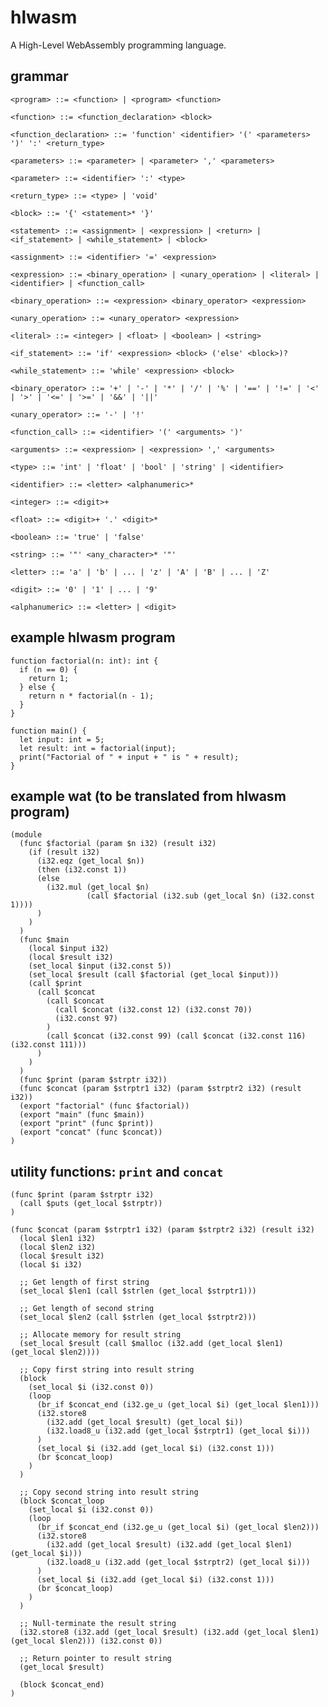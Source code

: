# hlwasm

A High-Level WebAssembly programming language.

## grammar

	<program> ::= <function> | <program> <function>

	<function> ::= <function_declaration> <block>

	<function_declaration> ::= 'function' <identifier> '(' <parameters> ')' ':' <return_type>

	<parameters> ::= <parameter> | <parameter> ',' <parameters>

	<parameter> ::= <identifier> ':' <type>

	<return_type> ::= <type> | 'void'

	<block> ::= '{' <statement>* '}'

	<statement> ::= <assignment> | <expression> | <return> | <if_statement> | <while_statement> | <block>

	<assignment> ::= <identifier> '=' <expression>

	<expression> ::= <binary_operation> | <unary_operation> | <literal> | <identifier> | <function_call>

	<binary_operation> ::= <expression> <binary_operator> <expression>

	<unary_operation> ::= <unary_operator> <expression>

	<literal> ::= <integer> | <float> | <boolean> | <string>

	<if_statement> ::= 'if' <expression> <block> ('else' <block>)?

	<while_statement> ::= 'while' <expression> <block>

	<binary_operator> ::= '+' | '-' | '*' | '/' | '%' | '==' | '!=' | '<' | '>' | '<=' | '>=' | '&&' | '||'

	<unary_operator> ::= '-' | '!' 

	<function_call> ::= <identifier> '(' <arguments> ')'

	<arguments> ::= <expression> | <expression> ',' <arguments>

	<type> ::= 'int' | 'float' | 'bool' | 'string' | <identifier>

	<identifier> ::= <letter> <alphanumeric>*

	<integer> ::= <digit>+

	<float> ::= <digit>+ '.' <digit>*

	<boolean> ::= 'true' | 'false'

	<string> ::= '"' <any_character>* '"'

	<letter> ::= 'a' | 'b' | ... | 'z' | 'A' | 'B' | ... | 'Z'

	<digit> ::= '0' | '1' | ... | '9'

	<alphanumeric> ::= <letter> | <digit>

## example hlwasm program

	function factorial(n: int): int {
	  if (n == 0) {
	    return 1;
	  } else {
	    return n * factorial(n - 1);
	  }
	}

	function main() {
	  let input: int = 5;
	  let result: int = factorial(input);
	  print("Factorial of " + input + " is " + result);
	}

## example wat (to be translated from hlwasm program)

	(module
	  (func $factorial (param $n i32) (result i32)
	    (if (result i32)
	      (i32.eqz (get_local $n))
	      (then (i32.const 1))
	      (else
	        (i32.mul (get_local $n)
	                 (call $factorial (i32.sub (get_local $n) (i32.const 1))))
	      )
	    )
	  )
	  (func $main
	    (local $input i32)
	    (local $result i32)
	    (set_local $input (i32.const 5))
	    (set_local $result (call $factorial (get_local $input)))
	    (call $print
	      (call $concat
	        (call $concat
	          (call $concat (i32.const 12) (i32.const 70))
	          (i32.const 97)
	        )
	        (call $concat (i32.const 99) (call $concat (i32.const 116) (i32.const 111)))
	      )
	    )
	  )
	  (func $print (param $strptr i32))
	  (func $concat (param $strptr1 i32) (param $strptr2 i32) (result i32))
	  (export "factorial" (func $factorial))
	  (export "main" (func $main))
	  (export "print" (func $print))
	  (export "concat" (func $concat))
	)

## utility functions: `print` and `concat`

	(func $print (param $strptr i32)
	  (call $puts (get_local $strptr))
	)

	(func $concat (param $strptr1 i32) (param $strptr2 i32) (result i32)
	  (local $len1 i32)
	  (local $len2 i32)
	  (local $result i32)
	  (local $i i32)

	  ;; Get length of first string
	  (set_local $len1 (call $strlen (get_local $strptr1)))

	  ;; Get length of second string
	  (set_local $len2 (call $strlen (get_local $strptr2)))

	  ;; Allocate memory for result string
	  (set_local $result (call $malloc (i32.add (get_local $len1) (get_local $len2))))

	  ;; Copy first string into result string
	  (block
	    (set_local $i (i32.const 0))
	    (loop
	      (br_if $concat_end (i32.ge_u (get_local $i) (get_local $len1)))
	      (i32.store8
	        (i32.add (get_local $result) (get_local $i))
	        (i32.load8_u (i32.add (get_local $strptr1) (get_local $i)))
	      )
	      (set_local $i (i32.add (get_local $i) (i32.const 1)))
	      (br $concat_loop)
	    )
	  )

	  ;; Copy second string into result string
	  (block $concat_loop
	    (set_local $i (i32.const 0))
	    (loop
	      (br_if $concat_end (i32.ge_u (get_local $i) (get_local $len2)))
	      (i32.store8
	        (i32.add (get_local $result) (i32.add (get_local $len1) (get_local $i)))
	        (i32.load8_u (i32.add (get_local $strptr2) (get_local $i)))
	      )
	      (set_local $i (i32.add (get_local $i) (i32.const 1)))
	      (br $concat_loop)
	    )
	  )

	  ;; Null-terminate the result string
	  (i32.store8 (i32.add (get_local $result) (i32.add (get_local $len1) (get_local $len2))) (i32.const 0))

	  ;; Return pointer to result string
	  (get_local $result)

	  (block $concat_end)
	)
